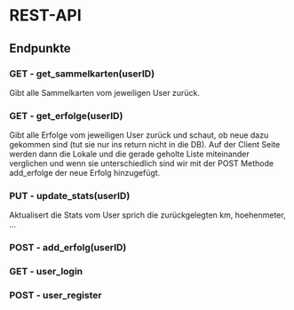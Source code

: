 # REST-API

## Endpunkte

### GET - get_sammelkarten(userID)
Gibt alle Sammelkarten vom jeweiligen User zurück.

### GET - get_erfolge(userID)
Gibt alle Erfolge vom jeweiligen User zurück und schaut, ob neue dazu gekommen sind (tut sie nur ins return nicht in die DB). Auf der Client Seite werden dann die Lokale und die gerade geholte Liste miteinander verglichen und wenn sie unterschiedlich sind wir mit der POST Methode add_erfolge der neue Erfolg hinzugefügt.

### PUT - update_stats(userID)
Aktualisert die Stats vom User sprich die zurückgelegten km, hoehenmeter, ...

### POST - add_erfolg(userID)

### GET - user_login

### POST - user_register